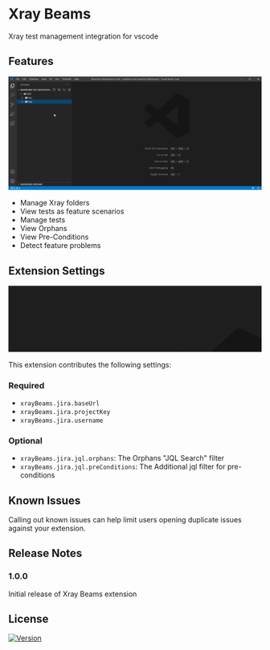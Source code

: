 # Xray Beams

Xray test management integration for vscode

## Features

![features](images/readme/features.gif)

- Manage Xray folders
- View tests as feature scenarios
- Manage tests
- View Orphans
- View Pre-Conditions
- Detect feature problems

## Extension Settings

![Settings](images/readme/settings.gif)

This extension contributes the following settings:

### Required
- `xrayBeams.jira.baseUrl`
- `xrayBeams.jira.projectKey`
- `xrayBeams.jira.username`

### Optional
- `xrayBeams.jira.jql.orphans`: The Orphans "JQL Search" filter
- `xrayBeams.jira.jql.preConditions`: The Additional jql filter for pre-conditions

## Known Issues

Calling out known issues can help limit users opening duplicate issues against your extension.

## Release Notes

### 1.0.0

Initial release of Xray Beams extension

## License

[![Version](https://img.shields.io/badge/license-MIT-green.svg)](https://github.com/danzelbel/xray-beams/blob/master/LICENSE)